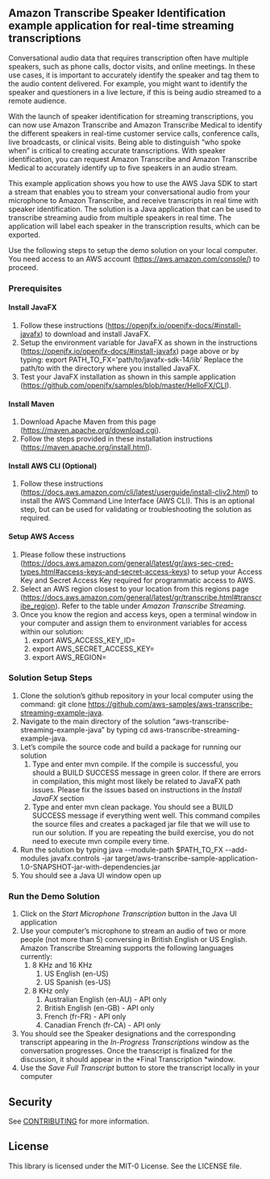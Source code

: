 ## Amazon Transcribe Speaker Identification example application for real-time streaming transcriptions

Conversational audio data that requires transcription often have multiple speakers, such as phone calls, doctor visits, and online meetings. In these use cases, it is important to accurately identify the speaker and tag them to the audio content delivered. For example, you might want to identify the speaker and questioners in a live lecture, if this is being audio streamed to a remote audience.

With the launch of speaker identification for streaming transcriptions, you can now use Amazon Transcribe and Amazon Transcribe Medical to identify the different speakers in real-time customer service calls, conference calls, live broadcasts, or clinical visits. Being able to distinguish “who spoke when” is critical to creating accurate transcriptions. With speaker identification, you can request Amazon Transcribe and Amazon Transcribe Medical to accurately identify up to five speakers in an audio stream.

This example application shows you how to use the AWS Java SDK to start a stream that enables you to stream your conversational audio from your microphone to Amazon Transcribe, and receive transcripts in real time with speaker identification. The solution is a Java application that can be used to transcribe streaming audio from multiple speakers in real time. The application will label each speaker in the transcription results, which can be exported.

Use the following steps to setup the demo solution on your local computer. You need access to an AWS account (https://aws.amazon.com/console/) to proceed.

### Prerequisites

#### Install JavaFX

1. Follow these instructions (https://openjfx.io/openjfx-docs/#install-javafx) to download and install JavaFX. 
2. Setup the environment variable for JavaFX as shown in the instructions (https://openjfx.io/openjfx-docs/#install-javafx) page above or by typing: export PATH_TO_FX='path/to/javafx-sdk-14/lib' Replace the path/to with the directory where you installed JavaFX.
3. Test your JavaFX installation as shown in this sample application (https://github.com/openjfx/samples/blob/master/HelloFX/CLI).

#### Install Maven

1. Download Apache Maven from this page (https://maven.apache.org/download.cgi).
2. Follow the steps provided in these installation instructions (https://maven.apache.org/install.html).

#### Install AWS CLI (Optional)

1. Follow these instructions (https://docs.aws.amazon.com/cli/latest/userguide/install-cliv2.html) to install the AWS Command Line Interface (AWS CLI). This is an optional step, but can be used for validating or troubleshooting the solution as required.

#### Setup AWS Access

1. Please follow these instructions (https://docs.aws.amazon.com/general/latest/gr/aws-sec-cred-types.html#access-keys-and-secret-access-keys) to setup your Access Key and Secret Access Key required for programmatic access to AWS.
2. Select an AWS region closest to your location from this regions page (https://docs.aws.amazon.com/general/latest/gr/transcribe.html#transcribe_region). Refer to the table under *Amazon Transcribe Streaming*.
3. Once you know the region and access keys, open a terminal window in your computer and assign them to environment variables for access within our solution: 
    1. export AWS_ACCESS_KEY_ID=<access-key>
    2. export AWS_SECRET_ACCESS_KEY=<secret-access-key>
    3. export AWS_REGION=<aws region>

### Solution Setup Steps

1. Clone the solution’s github repository in your local computer using the command: git clone https://github.com/aws-samples/aws-transcribe-streaming-example-java.
2. Navigate to the main directory of the solution “aws-transcribe-streaming-example-java” by typing cd aws-transcribe-streaming-example-java.
3. Let’s compile the source code and build a package for running our solution
    1. Type and enter mvn compile. If the compile is successful, you should a BUILD SUCCESS message in green color. If there are errors in compilation, this might most likely be related to JavaFX path issues. Please fix the issues based on instructions in the *Install JavaFX* section
    2. Type and enter mvn clean package. You should see a BUILD SUCCESS message if everything went well. This command compiles the source files and creates a packaged jar file that we will use to run our solution. If you are repeating the build exercise, you do not need to execute mvn compile every time.
4. Run the solution by typing  java --module-path $PATH_TO_FX --add-modules javafx.controls -jar target/aws-transcribe-sample-application-1.0-SNAPSHOT-jar-with-dependencies.jar
5. You should see a Java UI window open up

### Run the Demo Solution

1. Click on the *Start Microphone Transcription* button in the Java UI application
2. Use your computer’s microphone to stream an audio of two or more people (not more than 5) conversing in British English or US English. Amazon Transcribe Streaming supports the following languages currently:
    1. 8 KHz and 16 KHz
        1. US English (en-US)
        2. US Spanish (es-US)
    2. 8 KHz only
        1. Australian English (en-AU) - API only
        2. British English (en-GB) - API only
        3. French (fr-FR) - API only
        4. Canadian French (fr-CA) - API only
3. You should see the Speaker designations and the corresponding transcript appearing in the *In-Progress Transcriptions* window as the conversation progresses. Once the transcript is finalized for the discussion, it should appear in the *Final Transcription *window. 
4. Use the *Save Full Transcript* button to store the transcript locally in your computer


## Security

See [CONTRIBUTING](CONTRIBUTING.md#security-issue-notifications) for more information.

## License

This library is licensed under the MIT-0 License. See the LICENSE file.

